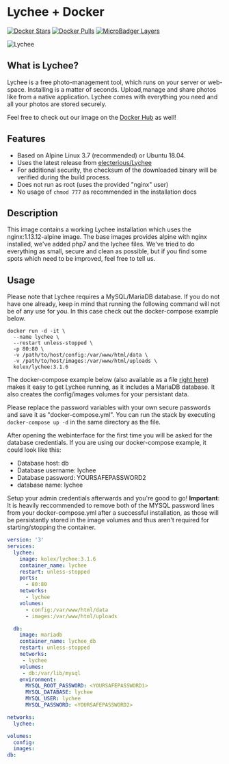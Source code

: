 # Lychee + Docker

[![Docker Stars](https://img.shields.io/docker/stars/kolex/lychee.svg?style=flat-square)](https://hub.docker.com/r/kolex/lychee/)
[![Docker Pulls](https://img.shields.io/docker/pulls/kolex/lychee.svg?style=flat-square)](https://hub.docker.com/r/kolex/lychee/)
[![MicroBadger Layers](https://img.shields.io/microbadger/layers/kolex/lychee.svg?style=flat-square)](https://hub.docker.com/r/kolex/lychee)


![Lychee](https://i.imgur.com/0WO9dEL.jpg)

## What is Lychee?

Lychee is a free photo-management tool, which runs on your server or web-space. Installing is a matter of seconds. Upload,manage and share photos like from a native application. Lychee comes with everything you need and all your photos are stored securely.

Feel free to check out our image on the [Docker Hub](https://hub.docker.com/r/kolex/lychee) as well!

## Features

- Based on Alpine Linux 3.7 (recommended) or Ubuntu 18.04.
- Uses the latest release from [electerious/Lychee](https://github.com/electerious/Lychee)
- For additional security, the checksum of the downloaded binary will be verified during the build process.
- Does not run as root (uses the provided "nginx" user)
- No usage of ```chmod 777``` as recommended in the installation docs

## Description

This image contains a working Lychee installation which uses the nginx:1.13.12-alpine image. The base images provides alpine with nginx installed, we've added php7 and the lychee files. We've tried to do everything as small, secure and clean as possible, but if you find some spots which need to be improved, feel free to tell us.

## Usage

Please note that Lychee requires a MySQL/MariaDB database. If you do not have one already, keep in mind that running the following command will not be of any use for you. In this case check out the docker-compose example below.

```docker
docker run -d -it \
  --name lychee \
  --restart unless-stopped \
  -p 80:80 \
  -v /path/to/host/config:/var/www/html/data \
  -v /path/to/host/images:/var/www/html/uploads \
  kolex/lychee:3.1.6
```

The docker-compose example below (also available as a file  [right here](https://github.com/konstantingoretzki/lychee-docker/blob/master/alpine/docker-compose/docker-compose.yml)) makes it easy to get Lychee running, as it includes a MariaDB database. It also creates the config/images volumes for your persistant data.

Please replace the password variables with your own secure passwords and save it as "docker-compose.yml". You can run the stack by executing ```docker-compose up -d``` in the same directory as the file.

After opening the webinterface for the first time you will be asked for the database credentials. If you are using our docker-compose example, it could look like this:

- Database host: db
- Database username: lychee
- Database password: YOURSAFEPASSWORD2
- database name: lychee

Setup your admin credentials afterwards and you're good to go! **Important**: It is heavily reccommended to remove both of the MYSQL password lines from your docker-compose.yml after a successful installation, as those will be persistantly stored in the image volumes and thus aren't required for starting/stopping the container.


```yml
version: '3'
services:
  lychee:
    image: kolex/lychee:3.1.6
    container_name: lychee
    restart: unless-stopped
    ports:
      - 80:80
    networks:
      - lychee
    volumes:
      - config:/var/www/html/data
      - images:/var/www/html/uploads

  db:
    image: mariadb
    container_name: lychee_db
    restart: unless-stopped
    networks:
     - lychee
    volumes:
     - db:/var/lib/mysql
    environment:
      MYSQL_ROOT_PASSWORD: <YOURSAFEPASSWORD1>
      MYSQL_DATABASE: lychee
      MYSQL_USER: lychee
      MYSQL_PASSWORD: <YOURSAFEPASSWORD2>

networks:
  lychee:

volumes:
  config:
  images:
db:
```